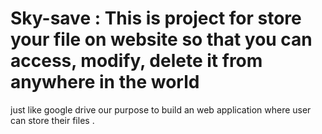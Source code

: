 # Sky-save  :  This is project for store your file on website so that you can access, modify, delete it from anywhere in the world 
just like google drive our purpose to build an web application where user can store their files .
